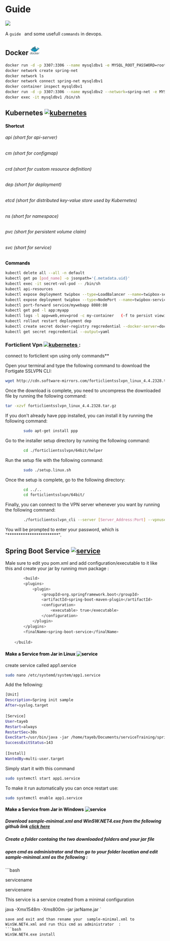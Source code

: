 # Guide
![](http://i.imgur.com/y8g506n.png?1)



A `guide ` and some usefull `commands` in devops.

## Docker  <a href="https://www.docker.com/" target="_blank" rel="noreferrer"> <img src="https://raw.githubusercontent.com/devicons/devicon/master/icons/docker/docker-original-wordmark.svg" alt="docker" width="30" height="30"/> </a>
```bash
docker run -d -p 3307:3306 --name mysqldbv1 -e MYSQL_ROOT_PASSWORD=root -e MYSQL_DATABASE=test mysql
docker network create spring-net
docker network ls
docker network connect spring-net mysqldbv1
docker container inspect mysqldbv1
docker run -d -p 3307:3306 --name mysqldbv2 --network=spring-net -e MYSQL_ROOT_PASSWORD=root -e MYSQL_DATABASE=test mysql
docker exec -it mysqldbv1 /bin/sh
```
## Kubernetes  <a href="https://kubernetes.io" target="_blank" rel="noreferrer"> <img src="https://www.vectorlogo.zone/logos/kubernetes/kubernetes-icon.svg" alt="kubernetes" width="30" height="30"/> </a> 
#### <span style="color:black;font-weight:bold;">Shortcut</span>


 <h6> api (short for api-server) </h6> 
 <h6> cm (short for configmap) </h6>
 <h6> crd (short for custom resource definition) </h6>
 <h6> dep (short for deployment) </h6>
 <h6> etcd (short for distributed key-value store used by Kubernetes) </h6>
 <h6> ns (short for namespace) </h6>
 <h6>pvc (short for persistent volume claim) </h6>
 <h6>svc (short for service) </h6>
 <span style="color:black;font-weight:bold;">Commands</span>

 

```bash
kubectl delete all --all -n default
kubectl get po [pod_name] -o jsonpath='{.metadata.uid}'
kubectl exec -it secret-vol-pod -- /bin/sh
kubectl api-resources
kubectl expose deployment twipbox --type=LoadBalancer --name=twipbox-service --port=80 --target-port=8080
kubectl expose deployment twipbox --type=NodePort --name=twipbox-service --port=80 --target-port=8080
kubectl port-forward service/mywebapp 8080:80
kubectl get pod -l app:myapp
kubectl logs -l app=web,env=prod -c my-container   (-f to persist viewing)
kubectl rollout restart deployment dep
kubectl create secret docker-registry regcredential --docker-server=docker.io --docker-username=[docker_username] --docker-password=[docker-password] --docker-email=[docker-email]
kubectl get secret regcredential --output=yaml
```

### Forticlient Vpn <a href="#" target="_blank" rel="noreferrer"> <img src="https://images.sftcdn.net/images/t_app-icon-s/p/87f45a9e-96d4-11e6-b8fa-00163ec9f5fa/1944140565/fortinet-icon.png" alt="kubernetes" width="30" height="30"/> </a> :

connect to forticlient vpn using only commands** 

Open your terminal and type the following command to download the Fortigate SSLVPN CLI:   
```bash
wget http://cdn.software-mirrors.com/forticlientsslvpn_linux_4.4.2328.tar.gz
```

Once the download is complete, you need to uncompress the downloaded file by running the following command:
```bash
tar -xzvf forticlientsslvpn_linux_4.4.2328.tar.gz
```

If you don't already have ppp installed, you can install it by running the following command:
```bash
		sudo apt-get install ppp
```
Go to the installer setup directory by running the following command:
```bash
		cd ./forticlientsslvpn/64bit/helper
```
Run the setup file with the following command:
```bash
		sudo ./setup.linux.sh
```
Once the setup is complete, go to the following directory:
```bash
		cd ../..
		cd forticlientsslvpn/64bit/
```
Finally, you can connect to the VPN server whenever you want by running the following command:
```bash
		./forticlientsslvpn_cli --server [Server_Address:Port] --vpnuser admin
```
You will be prompted to enter your password, which is "***********************".

## Spring Boot Service   <a href="#" target="_blank" rel="noreferrer"> <img src="https://png.pngtree.com/png-clipart/20200224/original/pngtree-light-bulb-logo-new-idea-symbol-and-icon-flat-bright-cartoon-png-image_5212484.jpg" alt="service" width="30" height="30"/> </a> 
Male sure to edit you pom.xml and add configuration/executable to it like this and create your jar by running mvn package :
```bash
		<build>
		<plugins>
			<plugin>
				<groupId>org.springframework.boot</groupId>
				<artifactId>spring-boot-maven-plugin</artifactId>
				<configuration>
					<executable> true</executable>
				</configuration>
			</plugin>
		</plugins>
		<finalName>spring-boot-service</finalName>

	</build>
```

#### <span style="color:black;font-weight:bold;">Make a Service from Jar in Linux <img src="https://1000logos.net/wp-content/uploads/2017/03/LINUX-LOGO-453x500.png" alt="service" width="30" height="30"/> </a>  </span>
create service called app1.service
```bash
sudo nano /etc/systemd/system/app1.service
```
Add the fellowing:
```bash
[Unit]
Description=Spring init sample
After=syslog.target

[Service]
User=tayeb
Restart=always
RestartSec=30s
ExecStart=/usr/bin/java -jar /home/tayeb/Documents/serviceTraining/spring-boot-service.jar
SuccessExitStatus=143

[Install]
WantedBy=multi-user.target
```
Simply start it with this command 
```bash
sudo systemctl start app1.service
```
To make it run automatically you can once restart use:
```bash
sudo systemctl enable app1.service
```
#### <span style="color:black;font-weight:bold;">Make a Service from Jar in Windows  <img src="https://www.downloadsource.net/image/uploaded/English_2021_Q1/Windows_11_Boot_Screen_Animation/Windows_11_hidden_boot_menu_animation_enable.jpg?fm=webp&s=22b011c445329f4c33434fb37a70696d" alt="service" width="30" height="30"/> </a>  </span>
<h5> Download  sample-minimal.xml  and  WinSW.NET4.exe from the fellowing github link <a  target="_blank" href="https://github.com/winsw/winsw/releases"> click here </a> </h5>
<h5> Create a folder containg the two downloaded folders and your jar file </h5>
<h5> open cmd as administrator  and then go to your folder location and edit sample-minimal.xml as the fellowing : </h5>
```bash
<service>
  
  <!-- ID of the service. It should be unique across the Windows system-->
  <id>servicename</id>
  <!-- Display name of the service -->
  <name>servicename</name>
  <!-- Service description -->
  <description>This service is a service created from a minimal configuration</description>
  
  <!-- Path to the executable, which should be started -->
  <executable>java</executable>
    <arguments>  -Xmx1548m -Xms800m -jar jarName.jar</arguments>
</service>`
```
save and exit and than rename your  sample-minimal.xml to WinSW.NET4.xml and run this cmd as administrator  :  
```bash
WinSW.NET4.exe install
```
